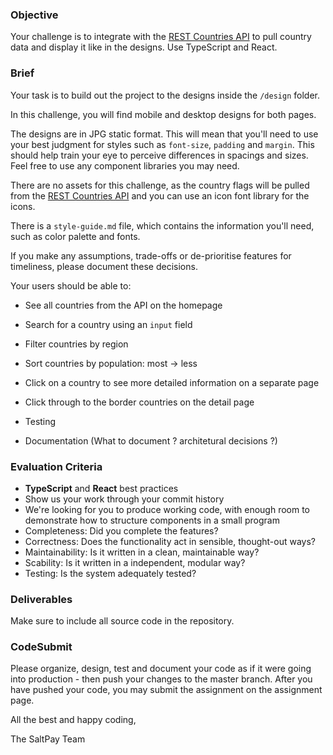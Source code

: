### Objective

Your challenge is to integrate with the [REST Countries API](https://restcountries.com/#api-endpoints-v2) to pull country data and display it like in the designs. Use TypeScript and React.

### Brief

Your task is to build out the project to the designs inside the `/design` folder.

In this challenge, you will find mobile and desktop designs for both pages.

The designs are in JPG static format. This will mean that you'll need to use your best judgment for styles such as `font-size`, `padding` and `margin`. This should help train your eye to perceive differences in spacings and sizes. Feel free to use any component libraries you may need.

There are no assets for this challenge, as the country flags will be pulled from the [REST Countries API](https://restcountries.com/#api-endpoints-v2) and you can use an icon font library for the icons.

There is a `style-guide.md` file, which contains the information you'll need, such as color palette and fonts.

If you make any assumptions, trade-offs or de-prioritise features for timeliness, please document these decisions.

Your users should be able to:

- See all countries from the API on the homepage
- Search for a country using an `input` field
- Filter countries by region
- Sort countries by population: most -> less
- Click on a country to see more detailed information on a separate page
- Click through to the border countries on the detail page

- Testing
- Documentation (What to document ? architetural decisions ?)

### Evaluation Criteria

- **TypeScript** and **React** best practices
- Show us your work through your commit history
- We're looking for you to produce working code, with enough room to demonstrate how to structure components in a small program
- Completeness: Did you complete the features?
- Correctness: Does the functionality act in sensible, thought-out ways?
- Maintainability: Is it written in a clean, maintainable way?
- Scability: Is it written in a independent, modular way?
- Testing: Is the system adequately tested?

### Deliverables

Make sure to include all source code in the repository.

### CodeSubmit

Please organize, design, test and document your code as if it were going into production - then push your changes to the master branch. After you have pushed your code, you may submit the assignment on the assignment page.

All the best and happy coding,

The SaltPay Team
